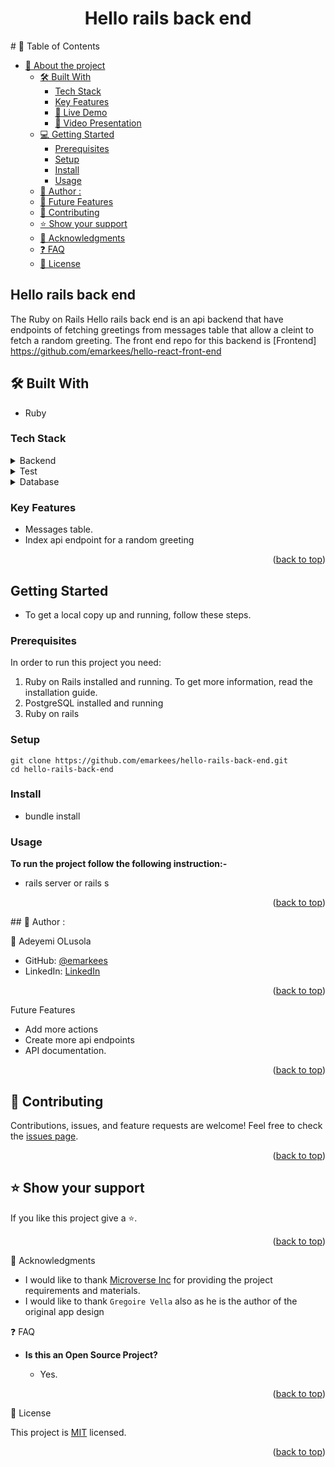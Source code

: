 <a name="readme-top"></a>

<div align="center">
 
  <h1><b>Hello rails back end </b></h1>
</div>
<!-- TABLE OF CONTENTS -->
 </div>
# 📗 Table of Contents

- [📖 About the project](#-about-project)
  - [🛠 Built With ](#-built-with-)
    - [Tech Stack ](#tech-stack-)
    - [Key Features ](#key-features-)
    - [🚀 Live Demo](#live-demo)
    - [🔭 Video Presentation](#video)
  - [💻 Getting Started ](#-getting-started-)
    - [Prerequisites](#prerequisites)
    - [Setup](#setup)
    - [Install](#install)
    - [Usage](#usage)
  - [👥 Author : ](#-author--)
  - [🔭 Future Features ](#-future-features-)
  - [🤝 Contributing ](#-contributing-)
  - [⭐️ Show your support ](#️-show-your-support-)
  - [🙏 Acknowledgments ](#-acknowledgments-)
  - [❓ FAQ ](#-faq-)
  - [📝 License ](#-license-)
  <div>
  <!-- PROJECT DESCRIPTION -->
 <h2>Hello rails back end<a name="about-project"></a></h2>

The Ruby on Rails Hello rails back end is an api backend that have endpoints of fetching greetings from messages table that allow a cleint to fetch a random greeting. The front end repo for this backend is [Frontend] https://github.com/emarkees/hello-react-front-end

## 🛠 Built With <a name="built-with"></a>

- Ruby

### Tech Stack <a name="tech-stack"></a>

<details>
  <summary>Backend</summary>
  <ul>
    <li>Ruby</li>
    <li>Ruby on rails</li>
  </ul>
</details>
<details>
  <summary>Test</summary>
  <ul>
    <li>RSPEC</li>
  </ul>
</details>
<details>
<summary>Database</summary>
  <ul>
    <li>PostgreSQL</li>
  </ul>
</details>

<!-- Features -->

### Key Features <a name="key-features"></a>

- Messages table.
- Index api endpoint for a random greeting

<p align="right">(<a href="#readme-top">back to top</a>)</p>


<!-- GETTING STARTED -->

## Getting Started <a name="getting-started"></a>

- To get a local copy up and running, follow these steps.

### Prerequisites

In order to run this project you need:

1. Ruby on Rails installed and running. To get more information, read the installation guide.
2. PostgreSQL installed and running
3. Ruby on rails


### Setup

```
git clone https://github.com/emarkees/hello-rails-back-end.git
cd hello-rails-back-end
```

### Install

- bundle install

### Usage

**To run the project follow the following instruction:-**

- rails server or rails s



<p align="right">(<a href="#readme-top">back to top</a>)</p>
<!-- AUTHORS -->
## 👥 Author : <a name="authors"></a>

👤 Adeyemi OLusola

- GitHub: [@emarkees](https://github.com/emarkees)
- LinkedIn: [LinkedIn](https://www.linkedin.com/in/adeyemi-olusola)


<p align="right">(<a href="#readme-top">back to top</a>)</p>

<!-- FUTURE FEATURES -->

 Future Features <a name="future-features"></a>

- Add more actions
- Create more api endpoints
- API documentation.

<p align="right">(<a href="#readme-top">back to top</a>)</p>

<!-- CONTRIBUTING -->

## 🤝 Contributing <a name="contributing"></a>

Contributions, issues, and feature requests are welcome!
Feel free to check the [issues page](../../issues/).

<p align="right">(<a href="#readme-top">back to top</a>)</p>

<!-- SUPPORT -->

## ⭐️ Show your support <a name="show-your-support"></a>

If you like this project give a :star:️.

<p align="right">(<a href="#readme-top">back to top</a>)</p>

<!-- ACKNOWLEDGEMENTS -->

🙏 Acknowledgments <a name="acknowledgements"></a>

- I would like to thank [Microverse Inc](https://www.github.com/microverseinc) for providing the project requirements and materials.
- I would like to thank `Gregoire Vella` also as he is the author of the original app design

❓ FAQ <a name="faq"></a>

- **Is this an Open Source Project?**

  - Yes.

<p align="right">(<a href="#readme-top">back to top</a>)</p>

<!-- LICENSE -->

📝 License <a name="license"></a>

This project is [MIT](./LICENSE) licensed.

<p align="right">(<a href="#readme-top">back to top</a>)</p>